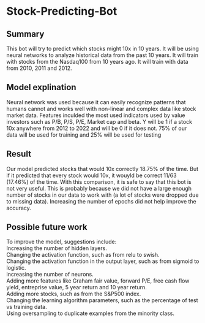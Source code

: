 # Stock-Predicting-Bot
## Summary
This bot will try to predict which stocks might 10x in 10 years. It will be using neural networks to analyze historical data from the past 10 years. It will train with stocks from the Nasdaq100 from 10 years ago. It will train with data from 2010, 2011 and 2012.
## Model explination
Neural network was used because it can easily recognize patterns that humans cannot and works well with non-linear and complex data like stock market data. Features inculded the most used indicators used by value investors such as P/B, P/S, P/E, Market cap and beta. Y will be 1 if a stock 10x anywhere from 2012 to 2022 and will be 0 if it does not. 75% of our data will be used for training and 25% will be used for testing
## Result
Our model predicted stocks that would 10x correctly 18.75% of the time. But if it predicted that every stock would 10x, it wouyld be correct 11/63 (17.46%) of the time. With this comparison, it is safe to say that this bot is not very useful. This is probably because we did not have a large enough number of stocks in our data to work with (a lot of stocks were dropped due to missing data). Increasing the number of epochs did not help improve the accuracy.
## Possible future work
To improve the model, suggestions include:<br>
Increasing the number of hidden layers.<br>
Changing the activation function, such as from relu to swish.<br>
Changing the activation function in the output layer, such as from sigmoid to logistic.<br>
increasing the number of neurons.<br>
Adding more features like Graham fair value, forward P/E, free cash flow yield, entreprise value, 5 year return and 10 year return.<br>
Adding more stocks, such as from the S&P500 index.<br>
Changing the learning algorithm parameters, such as the percentage of test vs training data.<br>
Using oversampling to duplicate examples from the minority class.
